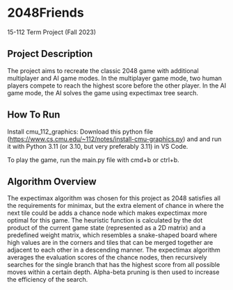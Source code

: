 # 2048Friends
15-112 Term Project (Fall 2023)

## Project Description
The project aims to recreate the classic 2048 game with additional multiplayer and AI game modes. In the multiplayer game mode, two human players compete to reach the highest score before the other player. In the AI game mode, the AI solves the game using expectimax tree search.

## How To Run
Install cmu_112_graphics: Download this python file (https://www.cs.cmu.edu/~112/notes/install-cmu-graphics.py) and and run it with Python 3.11 (or 3.10, but very preferably 3.11) in VS Code.

To play the game, run the main.py file with cmd+b or ctrl+b.

## Algorithm Overview
The expectimax algorithm was chosen for this project as 2048 satisfies all the requirements for minimax, but the extra element of chance in where the next tile could be adds a chance node which makes expectimax more optimal for this game. The heuristic function is calculated by the dot product of the current game state (represented as a 2D matrix) and a predefined weight matrix, which resembles a snake-shaped board where high values are in the corners and tiles that can be merged together are adjacent to each other in a descending manner. The expectimax algorithm averages the evaluation scores of the chance nodes, then recursively searches for the single branch that has the highest score from all possible moves within a certain depth. Alpha-beta pruning is then used to increase the efficiency of the search.
